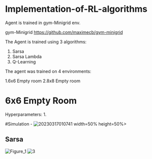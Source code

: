 # Implementation-of-RL-algorithms
Agent is trained in gym-Minigrid env.


gym-Minigrid https://github.com/maximecb/gym-minigrid


The Agent is trained using 3 algorithms:
1. Sarsa 
2. Sarsa Lambda
3. Q-Learning

The agent was trained on 4 environments:

1.6x6 Empty room
2.8x8 Empty room

# 6x6 Empty Room 

Hyperparameters:
1. 
 
#Simulation -
![20230317010741](https://user-images.githubusercontent.com/109021179/225734665-449649ff-53bf-47be-bdc5-6cfcf90efb10.gif)
width=50% height=50%>
## Sarsa 
![Figure_1](https://user-images.githubusercontent.com/109021179/225737934-7a361feb-fec9-44b2-bd32-c63783edea28.png)
![3](https://user-images.githubusercontent.com/109021179/225738038-0608c346-c090-4899-b7db-7caeb7ce7661.png)

 
 
